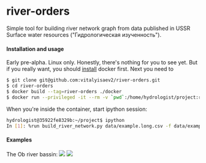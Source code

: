 # river-orders
Simple tool for building river network graph from data published in USSR Surface water resources ("Гидрологическая изученность").

#### Installation and usage
Early pre-alpha. Linux only. Honestly, there's nothing for you to see yet. But if you really want, you should [install](https://docs.docker.com/installation/) docker first. Next you need to
```sh
$ git clone git@github.com:vitalyisaev2/river-orders.git
$ cd river-orders
$ docker build --tag=river-orders ./docker
$ docker run --privileged -it --rm -v `pwd`:/home/hydrologist/project:ro river-orders bash
``` 
When you're inside the container, start ipython session:
```sh
hydrologist@35922fe8329b:~/project$ ipython
In [1]: %run build_river_network.py data/example.long.csv -f data/example.long.fixture
```

#### Examples
The Ob river bassin:
![](http://s019.radikal.ru/i600/1504/6b/be24302c3f2a.png)
![](http://s56.radikal.ru/i151/1504/3c/c652cf2498b3.jpg)

